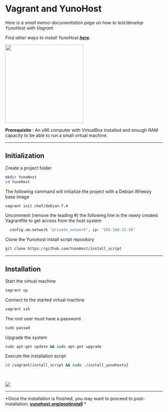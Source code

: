# Vagrant and YunoHost

*Here is a small memo-documentation page on how to test/develop YunoHost with Vagrant.*

*Find other ways to install YunoHost **[here](/install)**.*

<img src="https://yunohost.org/images/vagrant.png" width=250>

**Prerequisite** : An x86 computer with VirtualBox installed and enough RAM capacity to be able to run a small virtual machine.

---

## Initialization

Create a project folder
```bash
mkdir YunoHost
cd YunoHost
```

The following command will initialize the project with a Debian Wheezy base image
```bash
vagrant init chef/debian-7.4
```

Uncomment (remove the leading #) the following line in the newly created Vagrantfile to get access from the host system
```bash
  config.vm.network "private_network", ip: "192.168.33.10"
```

Clone the Yunohost install script repository
```bash
git clone https://github.com/YunoHost/install_script
```

---

## Installation

Start the virtual machine
```bash
vagrant up
```

Connect to the started virtual machine
```bash
vagrant ssh
```

The root user must have a password
```bash
sudo passwd
```

Upgrade the system
```bash
sudo apt-get update && sudo apt-get upgrade
```

Execute the installation script
```bash
cd /vagrant/install_script && sudo ./install_yunohostv2
```

<br>

<p class="text-center">
<img src="https://yunohost.org/images/install_script.png">
</p>

---

*Once the installation is finished, you may want to proceed to post-installation: **[yunohost.org/postinstall](/postinstall)** *
